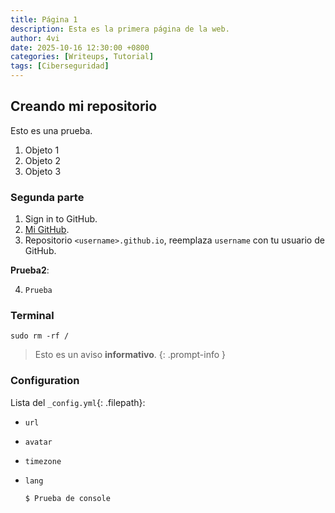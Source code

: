 ```yaml
---
title: Página 1
description: Esta es la primera página de la web.
author: 4vi
date: 2025-10-16 12:30:00 +0800
categories: [Writeups, Tutorial]
tags: [Ciberseguridad]
---
```


## Creando mi repositorio

Esto es una prueba.

1. Objeto 1
2. Objeto 2
3. Objeto 3

### Segunda parte


1. Sign in to GitHub.
2. [Mi GitHub](https://github.com/im4vi).
3. Repositorio `<username>.github.io`, reemplaza `username` con tu usuario de GitHub.

**Prueba2**:

4. `Prueba` 

### Terminal

```terminal
sudo rm -rf /
```

> Esto es un aviso **informativo**.
{: .prompt-info }

### Configuration

Lista del `_config.yml`{: .filepath}:

- `url`
- `avatar`
- `timezone`
- `lang`

  ```console
  $ Prueba de console
  ```


[nodejs]: https://nodejs.org/
[starter]: https://github.com/cotes2020/chirpy-starter
[pages-workflow-src]: https://docs.github.com/en/pages/getting-started-with-github-pages/configuring-a-publishing-source-for-your-github-pages-site#publishing-with-a-custom-github-actions-workflow
[docker-desktop]: https://www.docker.com/products/docker-desktop/
[docker-engine]: https://docs.docker.com/engine/install/
[vscode]: https://code.visualstudio.com/
[dev-containers]: https://marketplace.visualstudio.com/items?itemName=ms-vscode-remote.remote-containers
[dc-clone-in-vol]: https://code.visualstudio.com/docs/devcontainers/containers#_quick-start-open-a-git-repository-or-github-pr-in-an-isolated-container-volume
[dc-open-in-container]: https://code.visualstudio.com/docs/devcontainers/containers#_quick-start-open-an-existing-folder-in-a-container

